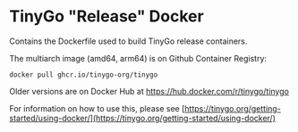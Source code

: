 # TinyGo "Release" Docker

Contains the Dockerfile used to build TinyGo release containers.

The multiarch image (amd64, arm64) is on Github Container Registry:

```
docker pull ghcr.io/tinygo-org/tinygo
```

Older versions are on Docker Hub at https://hub.docker.com/r/tinygo/tinygo

For information on how to use this, please see [https://tinygo.org/getting-started/using-docker/](https://tinygo.org/getting-started/using-docker/)
